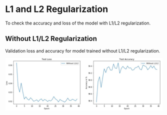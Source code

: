 <h1>L1 and L2 Regularization</h1>
To check the accuracy and loss of the model with L1/L2 regularization. 
  
  <h2>Without L1/L2 Regularization</h2>
  Validation loss and accuracy for model trained without L1/L2 regularization.
  
  ![WithoutL1andL2](https://github.com/Shashank-Holla/TSAI-EVA4/blob/master/Session6_Regularization/Stats_withoutL1L2.JPG)
  

  
